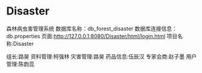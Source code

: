 # Disaster
森林病虫害管理系统
数据库名称：db_forest_disaster
数据库连接信息：db.properties
页面:http://127.0.0.1:8080/Disaster/html/login.html
项目名称:Disaster

组长:路昊
资料管理:柯强林
灾害管理:路昊
药品信息:伍辰汉
专家会商:赵子墨
用户管理:陈韵蕊
